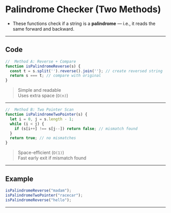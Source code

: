 #  Palindrome Checker (Two Methods)

- These functions check if a string is a **palindrome** — i.e., it reads the same forward and backward.

---

##  Code

```js
//  Method A: Reverse + Compare
function isPalindromeReverse(s) {
  const t = s.split('').reverse().join(''); // create reversed string
  return s === t; // compare with original
}
```

>  Simple and readable  
>  Uses extra space (`O(n)`)

---

```js
//  Method B: Two Pointer Scan
function isPalindromeTwoPointer(s) {
  let i = 0, j = s.length - 1;
  while (i < j) {
    if (s[i++] !== s[j--]) return false; // mismatch found
  }
  return true; // no mismatches
}
```

>  Space-efficient (`O(1)`)  
>  Fast early exit if mismatch found

---

##  Example

```js
isPalindromeReverse("madam");        
isPalindromeTwoPointer("racecar");   
isPalindromeReverse("hello");        
```

---

